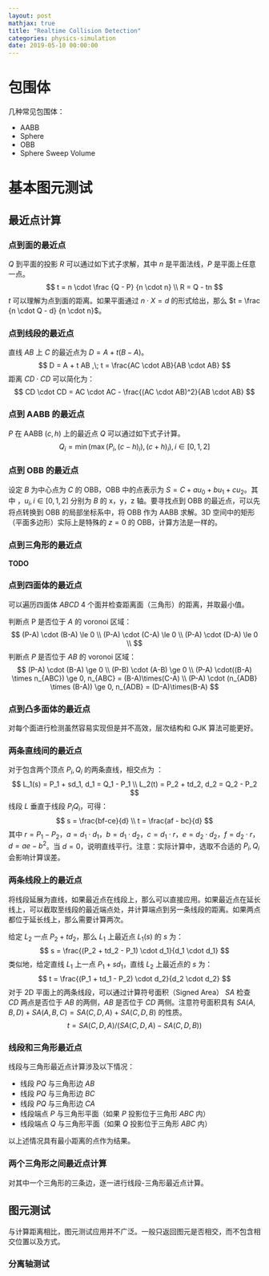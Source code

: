 ```yaml
---
layout: post
mathjax: true
title: "Realtime Collision Detection"
categories: physics-simulation
date: 2019-05-10 00:00:00
---
```


# 包围体

几种常见包围体：

- AABB
- Sphere
- OBB
- Sphere Sweep Volume

# 基本图元测试

## 最近点计算

### 点到面的最近点

$Q$ 到平面的投影 $R$ 可以通过如下式子求解，其中 $n$ 是平面法线，$P$ 是平面上任意一点。
$$
t = n \cdot \frac {Q - P} {n \cdot n} \\
R = Q - tn
$$
$t$ 可以理解为点到面的距离。如果平面通过 $n \cdot X =d$ 的形式给出，那么 $t = \frac {n \cdot Q - d} {n \cdot n}$。

### 点到线段的最近点

直线 $AB$ 上 $C$ 的最近点为 $D = A + t(B-A)$。
$$
D = A + t AB ,\; t = \frac{AC \cdot AB}{AB \cdot AB}
$$
距离 $CD \cdot CD$ 可以简化为：
$$
CD \cdot CD = AC \cdot AC - \frac{(AC \cdot AB)^2}{AB \cdot AB}
$$

### 点到 AABB 的最近点

$P$ 在 AABB $(c, h)$ 上的最近点 $Q$ 可以通过如下式子计算。
$$
Q_i = \min\left( \max \left(P_i, \left( c-h \right)_i \right), \left( c+h \right)_i \right), i \in [0, 1, 2]
$$

### 点到 OBB 的最近点

设定 $B$ 为中心点为 $C$ 的 OBB，OBB 中的点表示为 $S = C + au_0 + bu_1 + cu_2$。其中 ，$u_i, i \in [0, 1, 2]$ 分别为 $B$ 的 x，y，z 轴。要寻找点到 OBB 的最近点，可以先将点转换到 OBB 的局部坐标系中，将 OBB 作为 AABB 求解。3D 空间中的矩形（平面多边形）实际上是特殊的 $z = 0$ 的 OBB，计算方法是一样的。

### 点到三角形的最近点

**TODO**

### 点到四面体的最近点

可以遍历四面体 $ABCD$ 4 个面并检查距离面（三角形）的距离，并取最小值。

判断点 P 是否位于 $A$ 的 voronoi 区域：
$$
(P-A) \cdot (B-A) \le 0 \\
(P-A) \cdot (C-A) \le 0 \\
(P-A) \cdot (D-A) \le 0 \\
$$
判断点 $P$ 是否位于 $AB$ 的 voronoi 区域：
$$
(P-A) \cdot (B-A) \ge 0 \\
(P-B) \cdot (A-B) \ge 0 \\
(P-A) \cdot((B-A) \times n_{ABC}) \ge 0, n_{ABC} = (B-A)\times(C-A) \\
(P-A) \cdot (n_{ADB} \times (B-A)) \ge 0, n_{ADB} = (D-A)\times(B-A)
$$

### 点到凸多面体的最近点

对每个面进行检测虽然容易实现但是并不高效，层次结构和 GJK 算法可能更好。

### 两条直线间的最近点

对于包含两个顶点 $P_i, Q_i$ 的两条直线，相交点为 ：
$$
L_1(s) = P_1 + sd_1, d_1 = Q_1 - P_1 \\
L_2(t) = P_2 + td_2, d_2 = Q_2 - P_2
$$
线段 $L$ 垂直于线段 $P_iQ_i$，可得：
$$
s = \frac{bf-ce}{d} \\
t = \frac{af - bc}{d}
$$
其中 $r = P_1 - P_2$，$a = d_1 \cdot d_1$，$b = d_1 \cdot d_2$，$c = d_1 \cdot r$，$e = d_2 \cdot d_2$，$f = d_2 \cdot r$，$d = ae - b^2$。当 $d=0$，说明直线平行。注意：实际计算中，选取不合适的 $P_i, Q_i$ 会影响计算误差。

### 两条线段上的最近点

将线段延展为直线，如果最近点在线段上，那么可以直接应用。如果最近点在延长线上，可以截取至线段的最近端点处，并计算端点到另一条线段的距离。如果两点都位于延长线上，那么需要计算两次。

给定 $L_2$ 一点 $P_2 + td_2$，那么 $L_1$ 上最近点 $L_1(s)$ 的 $s$ 为：
$$
s = \frac{(P_2 + td_2 - P_1) \cdot d_1}{d_1 \cdot d_1}
$$
类似地，给定直线 $L_1$ 上一点 $P_1 + sd_1$，直线 $L_2$ 上最近点的 $s$ 为：
$$
t = \frac{(P_1 + td_1 - P_2) \cdot d_2}{d_2 \cdot d_2}
$$
对于 2D 平面上的两条线段，可以通过计算符号面积（Signed Area） $SA$ 检查 $CD$ 两点是否位于 $AB$ 的两侧，$AB$ 是否位于 $CD$ 两侧。注意符号面积具有 $SA(A, B, D) + SA(A,B,C) = SA(C,D,A) + SA(C,D,B)$ 的性质。
$$
t = SA(C, D, A) / (SA(C, D, A) - SA(C, D, B))
$$

### 线段和三角形最近点

 线段与三角形最近点计算涉及以下情况：

- 线段 $PQ$ 与三角形边 $AB$
- 线段 $PQ$ 与三角形边 $BC$
- 线段 $PQ$ 与三角形边 $CA$
- 线段端点 $P$ 与三角形平面（如果 $P$ 投影位于三角形 $ABC$ 内）
- 线段端点 $Q$ 与三角形平面（如果 $Q$ 投影位于三角形 $ABC$ 内）

以上述情况具有最小距离的点作为结果。

### 两个三角形之间最近点计算

对其中一个三角形的三条边，逐一进行线段-三角形最近点计算。

## 图元测试

与计算距离相比，图元测试应用并不广泛。一般只返回图元是否相交，而不包含相交位置以及方式。

### 分离轴测试

